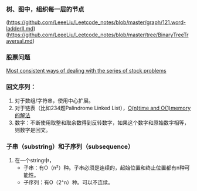 

### 树、图中，组织每一层的节点
(https://github.com/LeeeLiu/Leetcode_notes/blob/master/graph/121.word-ladderII.md)
(https://github.com/LeeeLiu/Leetcode_notes/blob/master/tree/BinaryTreeTraversal.md)


### 股票问题
[Most consistent ways of dealing with the series of stock problems](https://leetcode.com/problems/best-time-to-buy-and-sell-stock-with-transaction-fee/discuss/108870/Most-consistent-ways-of-dealing-with-the-series-of-stock-problems)

### 回文序列：
1. 对于数组/字符串，使用中心扩展。
2. 对于链表（比如234题Palindrome Linked List），[O(n)time and O(1)memory的解法](https://leetcode.com/problems/palindrome-linked-list/discuss/64489/Share-my-C%2B%2B-solution-O(n)-time-and-O(1)-memory)
3. 数字：不断使用取整和取余数得到反转数字，如果这个数字和原始数字相等，则数字是回文。

### 子串（substring）和子序列（subsequence）
1. 在一个string中，
    - 子串：有O（n²）种。子串必须是连续的，起始位置和终止位置都有n种可能性。
    - 子序列：有O（2^n）种。可以不连续。
